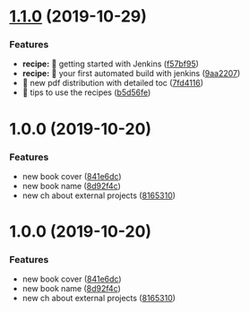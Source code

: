 # [1.1.0](https://github.com/cyborgdeveloper/cyborg-developer-cookbook/compare/v1.0.0...v1.1.0) (2019-10-29)


### Features

* **recipe:** 🎸 getting started with Jenkins ([f57bf95](https://github.com/cyborgdeveloper/cyborg-developer-cookbook/commit/f57bf95b64347906c580dfde57dd04825c7e883d))
* **recipe:** 🎸 your first automated build with jenkins ([9aa2207](https://github.com/cyborgdeveloper/cyborg-developer-cookbook/commit/9aa22074d04992c0684b3e45cc3f770a842a2f11))
* 🎸 new pdf distribution with detailed toc ([7fd4116](https://github.com/cyborgdeveloper/cyborg-developer-cookbook/commit/7fd4116a8a2ba8409372314d9100c4d66b35e79b))
* 🎸 tips to use the recipes ([b5d56fe](https://github.com/cyborgdeveloper/cyborg-developer-cookbook/commit/b5d56fe13f7b32f3d87a0c0639470b0ccbb818dd))

# 1.0.0 (2019-10-20)


### Features

* new book cover ([841e6dc](https://github.com/cyborgdeveloper/cyborg-developer-cookbook/commit/841e6dcc61b5114203214e236acf467c787bd78a))
* new book name ([8d92f4c](https://github.com/cyborgdeveloper/cyborg-developer-cookbook/commit/8d92f4c994f8382b8a0e7c201bb0aad9112a05b5))
* new ch about external projects ([8165310](https://github.com/cyborgdeveloper/cyborg-developer-cookbook/commit/8165310463792a3e966043a5ad20bba4270814cc))

# 1.0.0 (2019-10-20)


### Features

* new book cover ([841e6dc](https://github.com/cyborgdeveloper/cyborg-developer-cookbook/commit/841e6dcc61b5114203214e236acf467c787bd78a))
* new book name ([8d92f4c](https://github.com/cyborgdeveloper/cyborg-developer-cookbook/commit/8d92f4c994f8382b8a0e7c201bb0aad9112a05b5))
* new ch about external projects ([8165310](https://github.com/cyborgdeveloper/cyborg-developer-cookbook/commit/8165310463792a3e966043a5ad20bba4270814cc))
